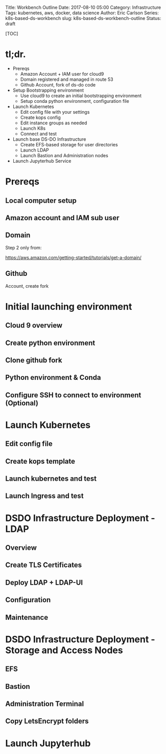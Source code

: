Title: Workbench Outline
Date: 2017-08-10 05:00
Category: Infrastructure
Tags: kubernetes, aws, docker, data science
Author: Eric Carlson
Series: k8s-based-ds-workbench
slug: k8s-based-ds-workbench-outline
Status: draft

[TOC]

# tl;dr.

- Prereqs
    - Amazon Account + IAM user for cloud9
    - Domain registered and managed in route 53
    - Github Account, fork of ds-do code
- Setup Bootstrapping environment
    - Use cloud9 to create an initial bootstrapping environment
    - Setup conda python environment, configuration file
- Launch Kubernetes
    - Edit config file with your settings
    - Create kops config
    - Edit instance groups as needed
    - Launch K8s
    - Connect and test
- Launch base DS-DO Infrastructure
    - Create EFS-based storage for user directories
    - Launch LDAP
    - Launch Bastion and Administration nodes
- Launch Jupyterhub Service

# Prereqs

## Local computer setup

## Amazon account and IAM sub user

## Domain

Step 2 only from:

https://aws.amazon.com/getting-started/tutorials/get-a-domain/

## Github

Account, create fork

# Initial launching environment

## Cloud 9 overview

## Create python environment

## Clone github fork

## Python environment & Conda

## Configure SSH to connect to environment (Optional)

# Launch Kubernetes

## Edit config file

## Create kops template

## Launch kubernetes and test

## Launch Ingress and test

# DSDO Infrastructure Deployment - LDAP

## Overview

## Create TLS Certificates

## Deploy LDAP + LDAP-UI

## Configuration

## Maintenance

# DSDO Infrastructure Deployment - Storage and Access Nodes

## EFS

## Bastion

## Administration Terminal

## Copy LetsEncrypt folders

# Launch Jupyterhub